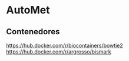 # AutoMet

## Contenedores
https://hub.docker.com/r/biocontainers/bowtie2
https://hub.docker.com/r/argrosso/bismark
